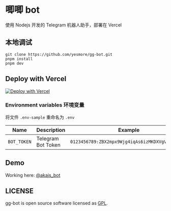 # 唧唧 bot

使用 Nodejs 开发的 Telegram 机器人助手，部署在 Vercel

## 本地调试

```
git clone https://github.com/yesmore/gg-bot.git
pnpm install
pnpm dev
```

## Deploy with Vercel

[![Deploy with Vercel](https://vercel.com/button)](https://vercel.com/new/git/external?repository-url=https%3A%2F%2Fgithub.com%2Fyesmore%2Fgg-bot&env=BOT_TOKEN&envDescription=Environment%20variables%20needed%20to%20setup%20notifier&envLink=https%3A%2F%2Fgithub.com%2Fyesmore%2Fgg-bot%23environment-variables&project-name=gg-bot&repo-name=gg-bot)

### Environment variables 环境变量

将文件 `.env-sample` 重命名为 `.env`

| Name        | Description        | Example                                         |
| ----------- | ------------------ | ----------------------------------------------- |
| `BOT_TOKEN` | Telegram Bot Token | `0123456789:ZBX2mpx9Wjg4iqAs6izMKDXVgVV92dOA0a` |

## Demo

Working here: [@akajs_bot](https://t.me/yesmore_cc)

## LICENSE

gg-bot is open source software licensed as [GPL](/LICENSE).
